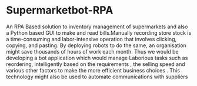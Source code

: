 # Supermarketbot-RPA
An RPA Based solution to inventory management of supermarkets and also a Python based GUI to make and read bills.Manually recording store stock is a time-consuming and labor-intensive operation that  involves clicking, copying, and pasting. By deploying robots to do the same, an organisation  might save thousands of hours of work each month. Thus we would be developing a bot  application which would manage Laborious tasks such as reordering, intelligently based on  the requirements , the selling speed and various other factors to make the more efficient  business choices . This technology might also be used to automate communications with  suppliers
